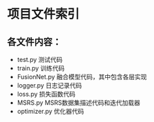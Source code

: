 # 项目文件索引
## 各文件内容：

- test.py 测试代码
- train.py 训练代码
- FusionNet.py 融合模型代码，其中包含各层实现
- logger.py 日志记录代码
- loss.py 损失函数代码
- MSRS.py MSRS数据集描述代码和迭代加载器
- optimizer.py 优化器代码

